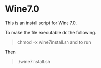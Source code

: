 # Wine7.0
This is an install script for Wine 7.0. 

To make the file executable do the following. 
> chmod +x wine7install.sh and to run 

Then
> ./wine7install.sh
